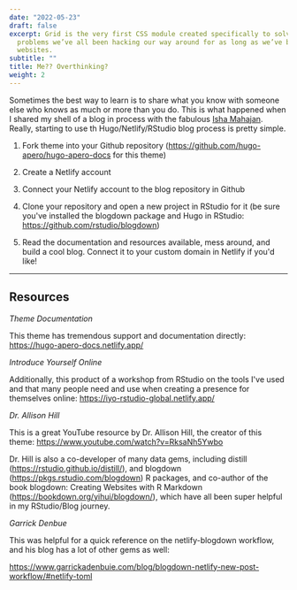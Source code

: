 ```yaml
---
date: "2022-05-23"
draft: false
excerpt: Grid is the very first CSS module created specifically to solve the layout
  problems we’ve all been hacking our way around for as long as we’ve been making
  websites.
subtitle: ""
title: Me?? Overthinking?
weight: 2
---
```


Sometimes the best way to learn is to share what you know with someone else who knows as much or more than you do. This is what happened when I shared my shell of a blog in process with the fabulous [Isha Mahajan](https://github.com/Isha-Mahajan12). Really, starting to use th Hugo/Netlify/RStudio blog process is pretty simple.

1. Fork theme into your Github repository (https://github.com/hugo-apero/hugo-apero-docs for this theme)

2. Create a Netlify account

3. Connect your Netlify account to the blog repository in Github

4. Clone your repository and open a new project in RStudio for it (be sure you've installed the blogdown package and Hugo in RStudio: https://github.com/rstudio/blogdown)

5. Read the documentation and resources available, mess around, and build a cool blog. Connect it to your custom domain in Netlify if you'd like!

---

## Resources

*Theme Documentation*

This theme has tremendous support and documentation directly: https://hugo-apero-docs.netlify.app/

*Introduce Yourself Online*

Additionally, this product of a workshop from RStudio on the tools I've used and that many people need and use when creating a presence for themselves online: https://iyo-rstudio-global.netlify.app/

*Dr. Allison Hill*

This is a great YouTube resource by Dr. Allison Hill, the creator of this theme: https://www.youtube.com/watch?v=RksaNh5Ywbo

Dr. Hill is also a co-developer of many data gems, including distill (https://rstudio.github.io/distill/), and blogdown (https://pkgs.rstudio.com/blogdown) R packages, and co-author of the book blogdown: Creating Websites with R Markdown (https://bookdown.org/yihui/blogdown/), which have all been super helpful in my RStudio/Blog journey.

*Garrick Denbue*

This was helpful for a quick reference on the netlify-blogdown workflow, and his blog has a lot of other gems as well:

https://www.garrickadenbuie.com/blog/blogdown-netlify-new-post-workflow/#netlify-toml



